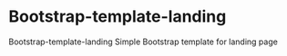 # Bootstrap-template-landing
Bootstrap-template-landing
Simple Bootstrap template for landing page
 
